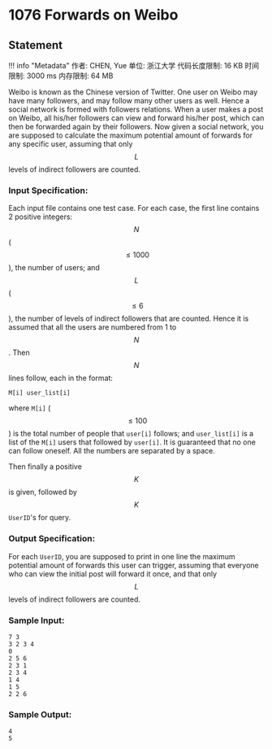 
# 1076 Forwards on Weibo

## Statement

!!! info "Metadata"
    作者: CHEN, Yue
    单位: 浙江大学
    代码长度限制: 16 KB
    时间限制: 3000 ms
    内存限制: 64 MB

Weibo is known as the Chinese version of Twitter. One user on Weibo may have many followers, and may follow many other users as well. Hence a social network is formed with followers relations. When a user makes a post on Weibo, all his/her followers can view and forward his/her post, which can then be forwarded again by their followers. Now given a social network, you are supposed to calculate the maximum potential amount of forwards for any specific user, assuming that only $$L$$ levels of indirect followers are counted.

### Input Specification:

Each input file contains one test case. For each case, the first line contains 2 positive integers: $$N$$ ($$\le 1000$$), the number of users; and $$L$$ ($$\le 6$$), the number of levels of indirect followers that are counted. Hence it is assumed that all the users are numbered from 1 to $$N$$. Then $$N$$ lines follow, each in the format:
```
M[i] user_list[i]
```
where `M[i]` ($$\le 100$$) is the total number of people that `user[i]` follows; and `user_list[i]` is a list of the `M[i]` users that followed by `user[i]`. It is guaranteed that no one can follow oneself. All the numbers are separated by a space.

Then finally a positive $$K$$ is given, followed by $$K$$ `UserID`'s for query.

### Output Specification:

For each `UserID`, you are supposed to print in one line the maximum potential amount of forwards this user can trigger, assuming that everyone who can view the initial post will forward it once, and that only $$L$$ levels of indirect followers are counted.

### Sample Input:
```plaintext
7 3
3 2 3 4
0
2 5 6
2 3 1
2 3 4
1 4
1 5
2 2 6
```

### Sample Output:
```plaintext
4
5
```


